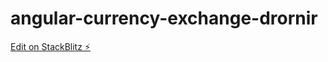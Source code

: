 # angular-currency-exchange-drornir

[Edit on StackBlitz ⚡️](https://stackblitz.com/edit/angular-currency-exchange-drornir)